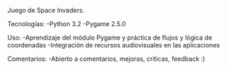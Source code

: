 Juego de Space Invaders.

Tecnologías:
-Python 3.2
-Pygame 2.5.0

Uso:
-Aprendizaje del módulo Pygame y práctica de flujos y lógica de coordenadas
-Integración de recursos audiovisuales en las aplicaciones

Comentarios:
-Abierto a comentarios, mejoras, críticas, feedback :)

